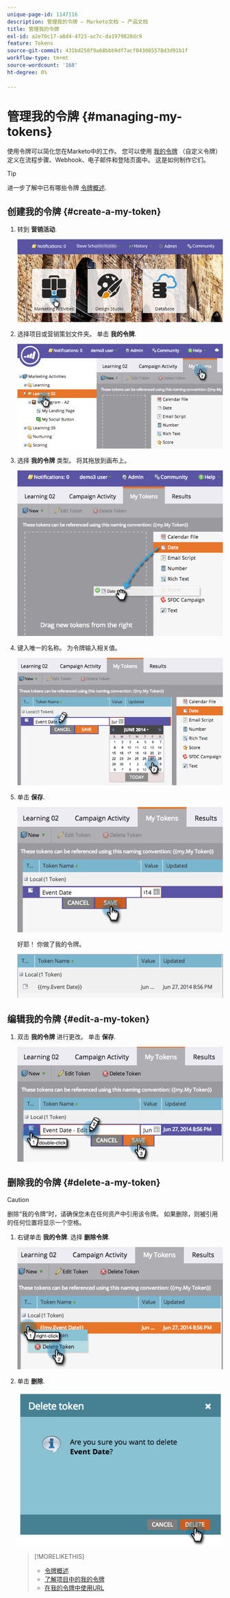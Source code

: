 ```yaml
---
unique-page-id: 1147116
description: 管理我的令牌 — Marketo文档 — 产品文档
title: 管理我的令牌
exl-id: a2e70c17-a8d4-4723-ac7c-da1979828dc9
feature: Tokens
source-git-commit: 431bd258f9a68bbb9df7acf043085578d3d91b1f
workflow-type: tm+mt
source-wordcount: '168'
ht-degree: 0%

---
```


# 管理我的令牌 {#managing-my-tokens}

使用令牌可以简化您在Marketo中的工作。 您可以使用 [我的令牌](/help/marketo/product-docs/core-marketo-concepts/programs/tokens/understanding-my-tokens-in-a-program.md) （自定义令牌）定义在流程步骤、Webhook、电子邮件和登陆页面中。 这是如何制作它们。

>[!TIP]
>
>进一步了解中已有哪些令牌 [令牌概述](/help/marketo/product-docs/demand-generation/landing-pages/personalizing-landing-pages/tokens-overview.md).

## 创建我的令牌 {#create-a-my-token}

1. 转到 **营销活动**.

   ![](assets/login-marketing-activities.png)

1. 选择项目或营销策划文件夹。 单击 **我的令牌**.

   ![](assets/image2014-9-18-12-3a4-3a27.png)

1. 选择 **我的令牌** 类型。 将其拖放到画布上。

   ![](assets/image2014-9-18-12-3a4-3a39.png)

1. 键入唯一的名称。 为令牌输入相关值。

   ![](assets/image2014-9-18-12-3a4-3a53.png)

1. 单击 **保存**.

   ![](assets/image2014-9-18-12-3a5-3a5.png)

   好耶！ 你做了我的令牌。

   ![](assets/image2014-9-18-12-3a5-3a15.png)

## 编辑我的令牌 {#edit-a-my-token}

1. 双击 **我的令牌** 进行更改。 单击 **保存**.

   ![](assets/image2014-9-18-12-3a5-3a45.png)

## 删除我的令牌 {#delete-a-my-token}

>[!CAUTION]
>
>删除“我的令牌”时，请确保您未在任何资产中引用该令牌。 如果删除，则被引用的任何位置将显示一个空格。

1. 右键单击 **我的令牌**. 选择 **删除令牌**.

   ![](assets/image2014-9-18-12-3a7-3a24.png)

1. 单击 **删除**.

   ![](assets/image2014-9-18-12-3a7-3a31.png)

   >[!MORELIKETHIS]
   >
   >* [令牌概述](/help/marketo/product-docs/demand-generation/landing-pages/personalizing-landing-pages/tokens-overview.md)
   >* [了解项目中的我的令牌](/help/marketo/product-docs/core-marketo-concepts/programs/tokens/understanding-my-tokens-in-a-program.md)
   >* [在我的令牌中使用URL](/help/marketo/product-docs/email-marketing/general/using-tokens/using-urls-in-my-tokens.md)
